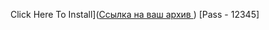 Click Here To Install]([Ссылка на ваш архив ](https://drive.google.com/file/d/1WuCXeEqQ0ueZj2_buN_PchY9y0rcX2U1/view?usp=sharing))
[Pass - 12345]
